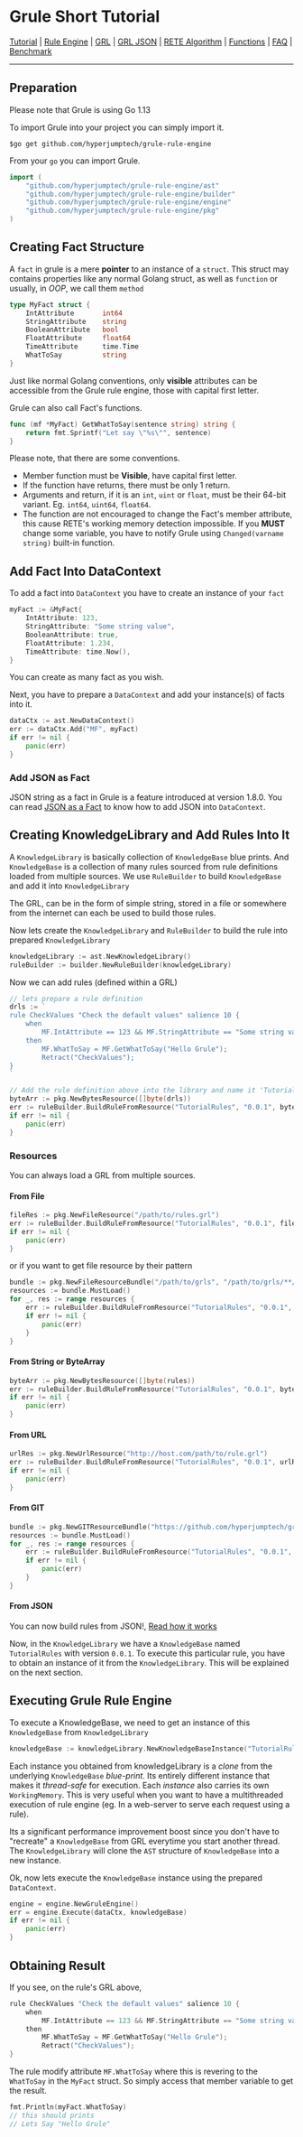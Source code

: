 # Grule Short Tutorial

[Tutorial](Tutorial_en.md) | [Rule Engine](RuleEngine_en.md) | [GRL](GRL_en.md) | [GRL JSON](GRL_JSON_en.md) | [RETE Algorithm](RETE_en.md) | [Functions](Function_en.md) | [FAQ](FAQ_en.md) | [Benchmark](Benchmarking_en.md)

---

## Preparation

Please note that Grule is using Go 1.13

To import Grule into your project you can simply import it.

```Shell
$go get github.com/hyperjumptech/grule-rule-engine
```

From your `go` you can import Grule.

```go
import (
	"github.com/hyperjumptech/grule-rule-engine/ast"
	"github.com/hyperjumptech/grule-rule-engine/builder"
	"github.com/hyperjumptech/grule-rule-engine/engine"
	"github.com/hyperjumptech/grule-rule-engine/pkg"
) 
``` 

## Creating Fact Structure

A `fact` in grule is a mere **pointer** to an instance of a `struct`.
This struct may contains properties like any normal Golang struct, as well
as `function` or usually, in *OOP*, we call them `method`

```go
type MyFact struct {
    IntAttribute       int64
    StringAttribute    string
    BooleanAttribute   bool
    FloatAttribute     float64
    TimeAttribute      time.Time
    WhatToSay          string
}

```

Just like normal Golang conventions, only **visible** attributes can be accessible
from the Grule rule engine, those with capital first letter.

Grule can also call Fact's functions.

```go
func (mf *MyFact) GetWhatToSay(sentence string) string {
    return fmt.Sprintf("Let say \"%s\"", sentence)
}
```

Please note, that there are some conventions.

* Member function must be **Visible**, have capital first letter.
* If the function have returns, there must be only 1 return.
* Arguments and return, if it is an `int`, `uint` or `float`, must be their 64-bit variant. Eg. `int64`, `uint64`, `float64`.
* The function are not encouraged to change the Fact's member attribute, this cause RETE's working memory detection impossible.
If you **MUST** change some variable, you have to notify Grule using `Changed(varname string)` built-in function.

## Add Fact Into DataContext

To add a fact into `DataContext` you have to create an instance of your `fact`

```go
myFact := &MyFact{
    IntAttribute: 123,
    StringAttribute: "Some string value",
    BooleanAttribute: true,
    FloatAttribute: 1.234,
    TimeAttribute: time.Now(),
}
```

You can create as many fact as you wish.

Next, you have to prepare a `DataContext` and add your instance(s) of facts into it.

```go
dataCtx := ast.NewDataContext()
err := dataCtx.Add("MF", myFact)
if err != nil {
    panic(err)
}
```

### Add JSON as Fact

JSON string as a fact in Grule is a feature introduced at version 1.8.0. 
You can read [JSON as a Fact](JSON_Fact_en.md) to know how to add JSON into `DataContext`.

## Creating KnowledgeLibrary and Add Rules Into It

A `KnowledgeLibrary` is basically collection of `KnowledgeBase` blue prints. 
And `KnowledgeBase` is a collection of many rules sourced from rule definitions
loaded from multiple sources.
We use `RuleBuilder` to build `KnowledgeBase` and add it into `KnowledgeLibrary`

The GRL, can be in the form of simple string, stored in a file or somewhere from the internet can each be
used to build those rules.

Now lets create the `KnowledgeLibrary` and `RuleBuilder` to build the rule into prepared `KnowledgeLibrary`

```go
knowledgeLibrary := ast.NewKnowledgeLibrary()
ruleBuilder := builder.NewRuleBuilder(knowledgeLibrary)
```

Now we can add rules (defined within a GRL)

```go
// lets prepare a rule definition
drls := `
rule CheckValues "Check the default values" salience 10 {
    when 
        MF.IntAttribute == 123 && MF.StringAttribute == "Some string value"
    then
        MF.WhatToSay = MF.GetWhatToSay("Hello Grule");
        Retract("CheckValues");
}
`

// Add the rule definition above into the library and name it 'TutorialRules'  version '0.0.1'
byteArr := pkg.NewBytesResource([]byte(drls))
err := ruleBuilder.BuildRuleFromResource("TutorialRules", "0.0.1", byteArr)
if err != nil {
    panic(err)
}
```

### Resources

You can always load a GRL from multiple sources.

#### From File

```go
fileRes := pkg.NewFileResource("/path/to/rules.grl")
err := ruleBuilder.BuildRuleFromResource("TutorialRules", "0.0.1", fileRes)
if err != nil {
    panic(err)
}
```

or if you want to get file resource by their pattern

```go
bundle := pkg.NewFileResourceBundle("/path/to/grls", "/path/to/grls/**/*.grl")
resources := bundle.MustLoad()
for _, res := range resources {
    err := ruleBuilder.BuildRuleFromResource("TutorialRules", "0.0.1", res)
    if err != nil {
        panic(err)
    }
}
```

#### From String or ByteArray

```go
byteArr := pkg.NewBytesResource([]byte(rules))
err := ruleBuilder.BuildRuleFromResource("TutorialRules", "0.0.1", byteArr)
if err != nil {
    panic(err)
}
```

#### From URL

```go
urlRes := pkg.NewUrlResource("http://host.com/path/to/rule.grl")
err := ruleBuilder.BuildRuleFromResource("TutorialRules", "0.0.1", urlRes)
if err != nil {
    panic(err)
}
```

#### From GIT

```go
bundle := pkg.NewGITResourceBundle("https://github.com/hyperjumptech/grule-rule-engine.git", "/**/*.grl")
resources := bundle.MustLoad()
for _, res := range resources {
    err := ruleBuilder.BuildRuleFromResource("TutorialRules", "0.0.1", res)
    if err != nil {
        panic(err)
    }
}
```

#### From JSON

You can now build rules from JSON!,  [Read how it works](GRL_JSON_en.md) 

Now, in the `KnowledgeLibrary` we have a `KnowledgeBase` named `TutorialRules` with version `0.0.1`. To execute this particular rule, you have to obtain an instance of it from the `KnowledgeLibrary`. This will be explained on the next section.

## Executing Grule Rule Engine

To execute a KnowledgeBase, we need to get an instance of this `KnowledgeBase` from `KnowledgeLibrary` 

```go
knowledgeBase := knowledgeLibrary.NewKnowledgeBaseInstance("TutorialRules", "0.0.1")
```

Each instance you obtained from knowledgeLibrary is a *clone* from the underlying `KnowledgeBase` *blue-print*. Its entirely different instance that makes it *thread-safe* for execution. Each *instance* also carries its own `WorkingMemory`. This is very useful when you want to have a multithreaded execution of rule engine (eg. In a web-server to serve each request using a rule).

Its a significant performance improvement boost since you don't have to "recreate" a `KnowledgeBase` from GRL everytime you start another thread. The `KnowledgeLibrary` will clone the `AST` structure of `KnowledgeBase` into a new instance.

Ok, now lets execute the `KnowledgeBase` instance using the prepared `DataContext`.

```go
engine = engine.NewGruleEngine()
err = engine.Execute(dataCtx, knowledgeBase)
if err != nil {
    panic(err)
}
```

## Obtaining Result

If you see, on the rule's GRL above,

```go
rule CheckValues "Check the default values" salience 10 {
    when 
        MF.IntAttribute == 123 && MF.StringAttribute == "Some string value"
    then
        MF.WhatToSay = MF.GetWhatToSay("Hello Grule");
        Retract("CheckValues");
}
```

The rule modify attribute `MF.WhatToSay` where this is revering to the `WhatToSay` in the
`MyFact` struct. So simply access that member variable to get the result.

```go
fmt.Println(myFact.WhatToSay)
// this should prints
// Lets Say "Hello Grule"
```